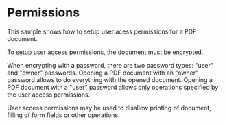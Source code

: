 # Permissions
This sample shows how to setup user acess permissions for a PDF document.

To setup user access permissions, the document must be encrypted.

When encrypting with a password, there are two password types: "user" and "owner" passwords. Opening a PDF document with an "owner" password allows to do everything with the opened document. Opening a PDF document with a "user" password allows only operations specified by the user access permissions. 

User access permissions may be used to disallow printing of document, filling of form fields or other operations. 
